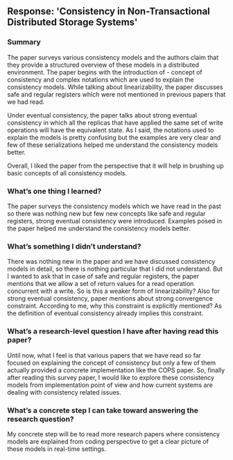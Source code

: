 ﻿## Response: 'Consistency in Non-Transactional Distributed Storage Systems'

### Summary
The paper surveys various consistency models and the authors claim that they provide a structured overview of these models in a distributed environment. The paper begins with the introduction of - concept of consistency and complex notations which are used to explain the consistency models. While talking about linearizability, the paper discusses safe and regular registers which were not mentioned in previous papers that we had read.

Under eventual consistency, the paper talks about strong eventual consistency in which all the replicas that have applied the same set of write operations will have the equivalent state. As I said, the notations used to explain the models is pretty confusing but the examples are very clear and few of these serializations helped me understand the consistency models better.

Overall, I liked the paper from the perspective that it will help in brushing up basic concepts of all consistency models.

### What’s one thing I learned?
The paper surveys the consistency models which we have read in the past so there was nothing new but few new concepts like safe and regular registers, strong eventual consistency were introduced. Examples posed in the paper helped me understand the consistency models better.

### What’s something I didn’t understand?
There was nothing new in the paper and we have discussed consistency models in detail, so there is nothing particular that I did not understand. But I wanted to ask that in case of safe and regular registers, the paper mentions that we allow a
set of return values for a read operation concurrent with a write. So is this a weaker form of linearizability? 
Also for strong eventual consistency, paper mentions about strong convergence constraint. According to me, why this constraint is explicitly mentioned? As the definition of eventual consistency already implies this constraint.

### What’s a research-level question I have after having read this paper?
Until now, what I feel is that various papers that we have read so far focused on explaining the concept of consistency but only a few of them actually provided a concrete implementation like the COPS paper. So, finally after reading this survey paper, I would like to explore these consistency models from implementation point of view and how current systems are dealing with consistency related issues.

### What’s a concrete step I can take toward answering the research question?
My concrete step will be to read more research papers where consistency models are explained from coding perspective to get a clear picture of these models in real-time settings.


